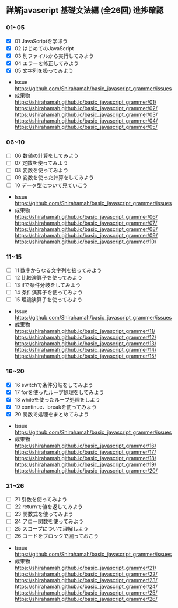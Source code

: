 ## 詳解javascript 基礎文法編 (全26回) 進捗確認

### 01~05
- [x] 01 JavaScriptを学ぼう
- [x] 02 はじめてのJavaScript
- [x] 03 別ファイルから実行してみよう
- [x] 04 エラーを修正してみよう
- [x] 05 文字列を扱ってみよう
 - Issue  
    https://github.com/Shirahamah/basic_javascript_grammer/issues    
 - 成果物  
    https://shirahamah.github.io/basic_javascript_grammer/01/  
    https://shirahamah.github.io/basic_javascript_grammer/02/  
    https://shirahamah.github.io/basic_javascript_grammer/03/  
    https://shirahamah.github.io/basic_javascript_grammer/04/  
    https://shirahamah.github.io/basic_javascript_grammer/05/  

### 06~10
- [ ] 06 数値の計算をしてみよう
- [ ] 07 定数を使ってみよう
- [ ] 08 変数を使ってみよう
- [ ] 09 変数を使った計算をしてみよう
- [ ] 10 データ型について見ていこう
 - Issue  
    https://github.com/Shirahamah/basic_javascript_grammer/issues  
 - 成果物  
    https://shirahamah.github.io/basic_javascript_grammer/06/  
    https://shirahamah.github.io/basic_javascript_grammer/07/  
    https://shirahamah.github.io/basic_javascript_grammer/08/  
    https://shirahamah.github.io/basic_javascript_grammer/09/  
    https://shirahamah.github.io/basic_javascript_grammer/10/  

### 11~15
- [ ] 11 数字からなる文字列を扱ってみよう
- [ ] 12 比較演算子を使ってみよう
- [ ] 13 ifで条件分岐をしてみよう
- [ ] 14 条件演算子を使ってみよう
- [ ] 15 理論演算子を使ってみよう
 - Issue  
    https://github.com/Shirahamah/basic_javascript_grammer/issues  
 - 成果物  
    https://shirahamah.github.io/basic_javascript_grammer/11/  
    https://shirahamah.github.io/basic_javascript_grammer/12/  
    https://shirahamah.github.io/basic_javascript_grammer/13/  
    https://shirahamah.github.io/basic_javascript_grammer/14/  
    https://shirahamah.github.io/basic_javascript_grammer/15/  

### 16~20
- [x] 16 switchで条件分岐をしてみよう
- [x] 17 forを使ったループ処理をしてみよう
- [x] 18 whileを使ったループ処理をしよう
- [x] 19 continue、breakを使ってみよう
- [x] 20 関数で処理をまとめてみよう
 - Issue  
    https://github.com/Shirahamah/basic_javascript_grammer/issues  
 - 成果物  
    https://shirahamah.github.io/basic_javascript_grammer/16/  
    https://shirahamah.github.io/basic_javascript_grammer/17/  
    https://shirahamah.github.io/basic_javascript_grammer/18/  
    https://shirahamah.github.io/basic_javascript_grammer/19/  
    https://shirahamah.github.io/basic_javascript_grammer/20/  

### 21~26
- [ ] 21 引数を使ってみよう
- [ ] 22 returnで値を返してみよう
- [ ] 23 関数式を使ってみよう
- [ ] 24 アロー関数を使ってみよう
- [ ] 25 スコープについて理解しよう
- [ ] 26 コードをブロックで囲っておこう
 - Issue  
    https://github.com/Shirahamah/basic_javascript_grammer/issues  
 - 成果物  
    https://shirahamah.github.io/basic_javascript_grammer/21/  
    https://shirahamah.github.io/basic_javascript_grammer/22/  
    https://shirahamah.github.io/basic_javascript_grammer/23/  
    https://shirahamah.github.io/basic_javascript_grammer/24/  
    https://shirahamah.github.io/basic_javascript_grammer/25/  
    https://shirahamah.github.io/basic_javascript_grammer/26/  
